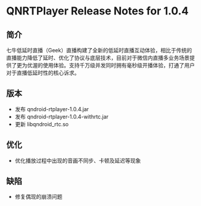 # QNRTPlayer Release Notes for 1.0.4

## 简介

七牛低延时直播（Geek）直播构建了全新的低延时直播互动体验，相比于传统的直播能力降低了延时、优化了协议与底层技术，目前对于微信内直播多业务场景提供了更为优渥的使用体验。支持千万级并发同时拥有毫秒级开播体验，打通了用户对于直播低延时性的核心诉求。

## 版本

- 发布 qndroid-rtplayer-1.0.4.jar
- 发布 qndroid-rtplayer-1.0.4-withrtc.jar
- 更新 libqndroid_rtc.so

## 优化

- 优化播放过程中出现的音画不同步、卡顿及延迟等现象

## 缺陷

- 修复偶现的崩溃问题

